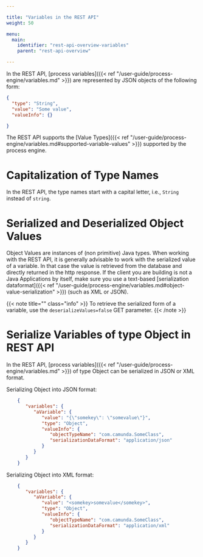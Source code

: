 ```yaml
---

title: "Variables in the REST API"
weight: 50

menu:
  main:
    identifier: "rest-api-overview-variables"
    parent: "rest-api-overview"

---
```


In the REST API, [process variables]({{< ref "/user-guide/process-engine/variables.md" >}}) are represented by JSON objects of the following
form:

```json
{
  "type": "String",
  "value": "Some value",
  "valueInfo": {}

}
```

The REST API supports the [Value Types]({{< ref "/user-guide/process-engine/variables.md#supported-variable-values" >}}) supported by the process engine.


# Capitalization of Type Names

In the REST API, the type names start with a capital letter, i.e., `String` instead of `string`.


# Serialized and Deserialized Object Values

Object Values are instances of (non primitive) Java types. When working with the REST API, it is
generally advisable to work with the serialized value of a variable. In that case the value is
retrieved from the database and directly returned in the http response. If the client you are
building is not a Java Applications by itself, make sure you use a text-based
[serialization dataformat]({{< ref "/user-guide/process-engine/variables.md#object-value-serialization" >}}) (such as XML or JSON).

{{< note title="" class="info" >}}
  To retrieve the serialized form of a variable, use the `deserializeValues=false` GET parameter.
{{< /note >}}


# Serialize Variables of type Object in REST API

In the REST API, [process variables]({{< ref "/user-guide/process-engine/variables.md" >}}) of type Object can be serialized in JSON or XML format.

Serializing Object into JSON format:

```json
	{
	   "variables": {
	      "aVariable": {
	         "value": "{\"somekey\": \"somevalue\"}",
	         "type": "Object",
	         "valueInfo": {
	            "objectTypeName": "com.camunda.SomeClass",
	            "serializationDataFormat": "application/json"
	         }
	      }
	   }
	}
```

Serializing Object into XML format:

```json
	{
	   "variables": {
	      "aVariable": {
	         "value": "<somekey>somevalue</somekey>",
	         "type": "Object",
	         "valueInfo": {
	            "objectTypeName": "com.camunda.SomeClass",
	            "serializationDataFormat": "application/xml"
	         }
	      }
	   }
	}
```

